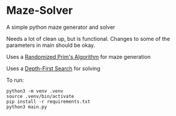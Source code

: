 # Maze-Solver
A simple python maze generator and solver

Needs a lot of clean up, but is functional. Changes to some of the parameters in main should be okay.

Uses a <a href="https://en.wikipedia.org/wiki/Maze_generation_algorithm#Randomized_Prim's_algorithm">Randomized Prim's Algorithm</a> for maze generation

Uses a <a href="https://en.wikipedia.org/wiki/Depth-first_search">Depth-First Search</a> for solving

To run:
```
python3 -m venv .venv
source .venv/bin/activate
pip install -r requirements.txt
python3 main.py
```

